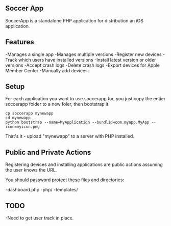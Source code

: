 ## Soccer App ##

SoccerApp is a standalone PHP application for distribution an iOS application.

## Features ##

-Manages a single app
-Manages multiple versions
-Register new devices
-Track which users have installed versions
-Install latest version or older versions
-Accept crash logs
-Delete crash logs
-Export devices for Apple Member Center
-Manually add devices

## Setup ##

For each application you want to use soccerapp for, you just copy the entier soccerapp folder to a new foler, then bootstrap it.

    cp soccerapp mynewapp
    cd mynewapp
    python bootstrap --name=MyApplication --bundlid=com.myapp.MyApp --icon=myicon.png

That's it - upload "mynewapp" to a server with PHP installed.

## Public and Private Actions ##

Registering devices and installing applications are public actions assuming the user knows the URL.

You should password protect these files and directories:

-dashboard.php
-php/
-templates/

## TODO ##

-Need to get user track in  place.
